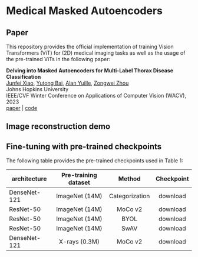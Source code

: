 # Medical Masked Autoencoders

## Paper
This repository provides the official implementation of training Vision Transformers (ViT) for (2D) medical imaging tasks as well as the usage of the pre-trained ViTs in the following paper:

<b>Delving into Masked Autoencoders for Multi-Label Thorax Disease Classification</b> <br/>
[Junfei Xiao](https://lambert-x.github.io/), [Yutong Bai](https://scholar.google.com/citations?user=N1-l4GsAAAAJ&hl=en), [Alan Yuille](https://scholar.google.com/citations?user=FJ-huxgAAAAJ&hl=en&oi=ao), [Zongwei Zhou](https://www.zongweiz.com/) <br/>
Johns Hopkins University <br/>
IEEE/CVF Winter Conference on Applications of Computer Vision (WACV), 2023 <br/>
[paper]() | [code]()

## Image reconstruction demo

## Fine-tuning with pre-trained checkpoints

The following table provides the pre-trained checkpoints used in Table 1:

| architecture    | Pre-training dataset | Method | Checkpoint | 
|-----------------|:--------------------:|:------------------:|:-----------------:|
| DenseNet-121    | ImageNet (14M)       | Categorization  | download |
| ResNet-50       | ImageNet (14M)       | MoCo v2  | download |
| ResNet-50       | ImageNet (14M)       | BYOL  | download |
| ResNet-50       | ImageNet (14M)       | SwAV  | download |
| DenseNet-121    | X-rays (0.3M)        | MoCo v2  | download |
